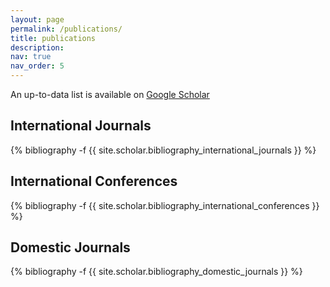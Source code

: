 ```yaml
---
layout: page
permalink: /publications/
title: publications
description: 
nav: true
nav_order: 5
---
```


An up-to-data list is available on <a href="https://scholar.google.com/citations?user=u6VDnlgAAAAJ&hl=ko">Google Scholar</a>

## International Journals
<div class="publications">
{% bibliography -f {{ site.scholar.bibliography_international_journals }} %}
</div>

## International Conferences
<div class="publications">
{% bibliography -f {{ site.scholar.bibliography_international_conferences }} %}
</div>

## Domestic Journals
<div class="publications">
{% bibliography -f {{ site.scholar.bibliography_domestic_journals }} %}
</div>


